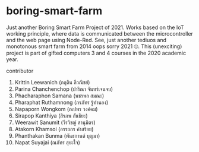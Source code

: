 # boring-smart-farm
Just another Boring Smart Farm Project of 2021. Works based on the IoT working principle, where data is communicated between the microcontroller and the web page using Node-Red. See, just another tediuos and monotonous smart farm from 2014 oops sorry 2021 🙄. This (unexciting) project is part of gifted computers 3 and 4 courses in the 2020 academic year.

contributor
1. Krittin Leewanich (กฤติน ลีวณิชย์)
2. Parina Chanchenchop (ปาริณา จันทร์เจนจบ)
3. Phacharaphon Samana (พชรพล สมณะ)
4. Pharaphat Ruthamnong (ภรภัทร รู้ทำนอง)
5. Napaporn Wongkom (ณปพร วงค์คม)
6. Sirapop Kanthiya (สิรภพ กันธิยะ)
7. Weerawit Sanumit (วีรวิชญ์ สานุมิตร)
8. Atakorn Khamsoi (อรรถกร คำสร้อย)
9. Phanthakan Bunma (พันธกานต์ บุญมา)
10. Napat Suyajai (ณภัทร สุยะใจ)














